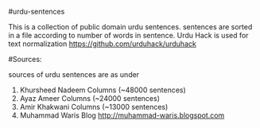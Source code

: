 #urdu-sentences

This is a collection of public domain urdu sentences. sentences are sorted in a file according to number of words in sentence.
Urdu Hack is used for text normalization https://github.com/urduhack/urduhack

#Sources:

sources of urdu sentences are as under
1. Khursheed Nadeem Columns (~48000 sentences)
2. Ayaz Ameer Columns (~24000 sentences)
4. Amir Khakwani Columns (~13000 sentences)
3. Muhammad Waris Blog http://muhammad-waris.blogspot.com
